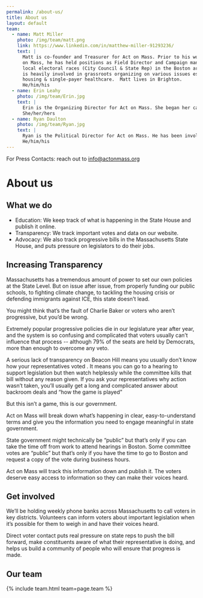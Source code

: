 ```yaml
---
permalink: /about-us/
title: About us
layout: default
team:
  - name: Matt Miller
    photo: /img/team/matt.png
    link: https://www.linkedin.com/in/matthew-miller-91293236/
    text: |
      Matt is co-founder and Treasurer for Act on Mass. Prior to his work at Act
      on Mass, he has held positions as Field Director and Campaign manager on
      local electoral races (City Council & State Rep) in the Boston area.  Matt
      is heavily involved in grassroots organizing on various issues especially
      housing & single-payer healthcare.  Matt lives in Brighton.
      He/him/his
  - name: Erin Leahy
    photo: /img/team/Erin.jpg
    text: |
      Erin is the Organizing Director for Act on Mass. She began her career in the public sector as a paralegal at the U.S. Attorney's Office. Prior to her role at Act on Mass, she worked on campaigns at the national and state level in Field Organizer and Deputy Campaign Manager roles. Erin lives in Somerville.
      She/her/hers
  - name: Ryan Daulton
    photo: /img/team/Ryan.jpg
    text: |
      Ryan is the Political Director for Act on Mass. He has been involved in a number of state representative campaigns as a Field Director and volunteer. Ryan lives in Somerville, thinks endlessly about ways to raise progressive taxation, and wears scarves.
      He/him/his
---
```


For Press Contacts: reach out to [info@actonmass.org](mailto:info@actonmass.org)

# About us

## What we do

- Education: We keep track of what is happening in the State House and publish it online.
- Transparency: We track important votes and data on our website.
- Advocacy: We also track progressive bills in the Massachusetts State House, and puts pressure on legislators to do their jobs.

## Increasing Transparency

Massachusetts has a tremendous amount of power to set our own policies at the State Level. But on issue after issue, from properly funding our public schools, to fighting climate change, to tackling the housing crisis or defending immigrants against ICE, this state doesn’t lead.

You might think that’s the fault of Charlie Baker or voters who aren’t progressive, but you’d be wrong.

Extremely popular progressive policies die in our legislature year after year, and the system is so confusing and complicated that voters usually can’t influence that process -- although 79% of the seats are held by Democrats, more than enough to overcome any veto.

A serious lack of transparency on Beacon Hill means you usually don’t know how your representatives voted . It means you can go to a hearing to support legislation but then watch helplessly while the committee kills that bill without any reason given. If you ask your representatives why action wasn’t taken, you’ll usually get a long and complicated answer about backroom deals and “how the game is played”

But this isn’t a game, this is our government.

Act on Mass will break down what’s happening in clear, easy-to-understand terms and give you the information you need to engage meaningful in state government.

State government might technically be “public” but that’s only if you can take the time off from work to attend hearings in Boston. Some committee votes are “public” but that’s only if you have the time to go to Boston and request a copy of the vote during business hours.

Act on Mass will track this information down and publish it. The voters deserve easy access to information so they can make their voices heard.

## Get involved

We’ll be holding weekly phone banks across Massachusetts to call voters in key districts. Volunteers can inform voters about important legislation when it’s possible for them to weigh in and have their voices heard.

Direct voter contact puts real pressure on state reps to push the bill forward, make constituents aware of what their representative is doing, and helps us build a community of people who will ensure that progress is made.

## Our team

{% include team.html team=page.team %}
